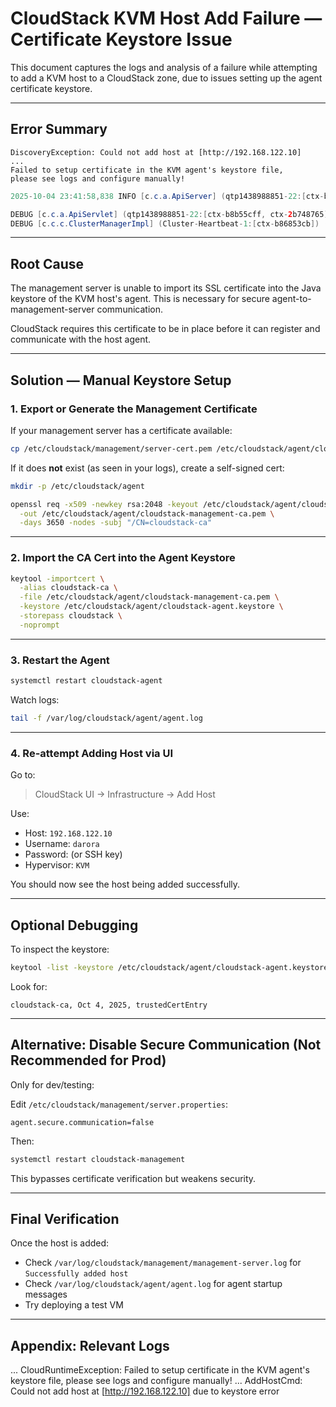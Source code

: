 # CloudStack KVM Host Add Failure — Certificate Keystore Issue

This document captures the logs and analysis of a failure while attempting to add a KVM host to a CloudStack zone, due to issues setting up the agent certificate keystore.

---

## Error Summary

```
DiscoveryException: Could not add host at [http://192.168.122.10]
...
Failed to setup certificate in the KVM agent's keystore file,
please see logs and configure manually!
```

```java
2025-10-04 23:41:58,838 INFO [c.c.a.ApiServer] (qtp1438988851-22:[ctx-b8b55cff, ctx-2b748765]) (logid:046ec553) Could not add host at [http://192.168.122.10] with zone [Zone {"id": "2", "name": "MyAdvancedZone", "uuid": "30d1810a-9680-49c7-8926-75fcf5e4dfb8"}], pod [HostPod {"id":1,"name":"Pod1","uuid":"996b281e-a200-4a64-9cd2-9f7fc8d0d55a"}] and cluster [Cluster {id: "1", name: "Cluster1", uuid: "c6981176-f03d-45dd-aba8-bbe3ab38e6f4"}] due to: [ can't setup agent, due to com.cloud.utils.exception.CloudRuntimeException: Failed to setup certificate in the KVM agent's keystore file, please see logs and configure manually! - Failed to setup certificate in the KVM agent's keystore file, please see logs and configure manually!]. 2025-10-04 23:41:58,839 

DEBUG [c.c.a.ApiServlet] (qtp1438988851-22:[ctx-b8b55cff, ctx-2b748765]) (logid:046ec553) ===END=== 192.168.122.1 -- POST addHost 2025-10-04 23:41:58,926 INFO [c.c.c.ClusterManagerImpl] (Cluster-Heartbeat-1:[ctx-b86853cb]) (logid:be4ed135) No inactive management server node found 2025-10-04 23:41:58,927 
DEBUG [c.c.c.ClusterManagerImpl] (Cluster-Heartbeat-1:[ctx-b86853cb]) (logid:be4ed135) Peer scan is finished. profiler: Done. 
```

---

## Root Cause

The management server is unable to import its SSL certificate into the Java keystore of the KVM host's agent. This is necessary for secure agent-to-management-server communication.

CloudStack requires this certificate to be in place before it can register and communicate with the host agent.

---

## Solution — Manual Keystore Setup

### 1. Export or Generate the Management Certificate

If your management server has a certificate available:

```bash
cp /etc/cloudstack/management/server-cert.pem /etc/cloudstack/agent/cloudstack-management-ca.pem
```

If it does **not** exist (as seen in your logs), create a self-signed cert:

```bash
mkdir -p /etc/cloudstack/agent

openssl req -x509 -newkey rsa:2048 -keyout /etc/cloudstack/agent/cloudstack-ca.key \
  -out /etc/cloudstack/agent/cloudstack-management-ca.pem \
  -days 3650 -nodes -subj "/CN=cloudstack-ca"
```

---

### 2. Import the CA Cert into the Agent Keystore

```bash
keytool -importcert \
  -alias cloudstack-ca \
  -file /etc/cloudstack/agent/cloudstack-management-ca.pem \
  -keystore /etc/cloudstack/agent/cloudstack-agent.keystore \
  -storepass cloudstack \
  -noprompt
```

---

### 3. Restart the Agent

```bash
systemctl restart cloudstack-agent
```

Watch logs:

```bash
tail -f /var/log/cloudstack/agent/agent.log
```

---

### 4. Re-attempt Adding Host via UI

Go to:

> CloudStack UI → Infrastructure → Add Host

Use:

- Host: `192.168.122.10`
- Username: `darora`
- Password: (or SSH key)
- Hypervisor: `KVM`

You should now see the host being added successfully.

---

## Optional Debugging

To inspect the keystore:

```bash
keytool -list -keystore /etc/cloudstack/agent/cloudstack-agent.keystore -storepass cloudstack
```

Look for:

```
cloudstack-ca, Oct 4, 2025, trustedCertEntry
```

---

## Alternative: Disable Secure Communication (Not Recommended for Prod)

Only for dev/testing:

Edit `/etc/cloudstack/management/server.properties`:

```
agent.secure.communication=false
```

Then:

```bash
systemctl restart cloudstack-management
```

This bypasses certificate verification but weakens security.

---

## Final Verification

Once the host is added:

- Check `/var/log/cloudstack/management/management-server.log` for `Successfully added host`
- Check `/var/log/cloudstack/agent/agent.log` for agent startup messages
- Try deploying a test VM

---

##  Appendix: Relevant Logs

...
CloudRuntimeException: Failed to setup certificate in the KVM agent's keystore file, please see logs and configure manually!
...
AddHostCmd: Could not add host at [http://192.168.122.10] due to keystore error

